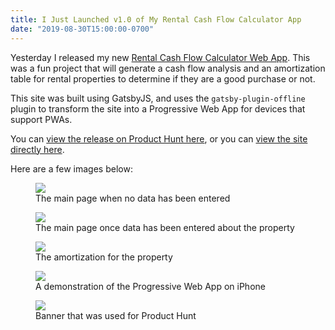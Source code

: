 ```yaml
---
title: I Just Launched v1.0 of My Rental Cash Flow Calculator App
date: "2019-08-30T15:00:00-0700"
---
```


Yesterday I released my new [Rental Cash Flow Calculator Web App](https://rentalcashflow.app). This was a fun project that will generate a cash flow analysis and an amortization table for rental properties to determine if they are a good purchase or not.

This site was built using GatsbyJS, and uses the `gatsby-plugin-offline` plugin to transform the site into a Progressive Web App for devices that support PWAs.

You can [view the release on Product Hunt here](https://www.producthunt.com/posts/rental-cash-flow-calculator), or you can [view the site directly here](https://rentalcashflow.app).

Here are a few images below:

<figure>
    <img src="/i-just-launched-my-rental-cash-flow-calculator-app/rcf-1.png" />
    <figcaption>The main page when no data has been entered</figcaption>
</figure>

<figure>
    <img src="/i-just-launched-my-rental-cash-flow-calculator-app/rcf-2.png" />
    <figcaption>The main page once data has been entered about the property</figcaption>
</figure>

<figure>
    <img src="/i-just-launched-my-rental-cash-flow-calculator-app/rcf-3.png" />
    <figcaption>The amortization for the property</figcaption>
</figure>

<figure>
    <img src="/i-just-launched-my-rental-cash-flow-calculator-app/rcf-4.png" />
    <figcaption>A demonstration of the Progressive Web App on iPhone</figcaption>
</figure>

<figure>
    <img src="/i-just-launched-my-rental-cash-flow-calculator-app/rcf-5.png" />
    <figcaption>Banner that was used for Product Hunt</figcaption>
</figure>
